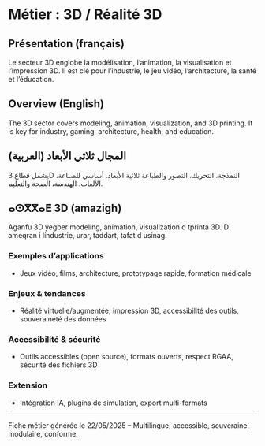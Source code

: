 # Métier : 3D / Réalité 3D

## Présentation (français)
Le secteur 3D englobe la modélisation, l’animation, la visualisation et l’impression 3D. Il est clé pour l’industrie, le jeu vidéo, l’architecture, la santé et l’éducation.

## Overview (English)
The 3D sector covers modeling, animation, visualization, and 3D printing. It is key for industry, gaming, architecture, health, and education.

## المجال ثلاثي الأبعاد (العربية)
يشمل قطاع 3D النمذجة، التحريك، التصور والطباعة ثلاثية الأبعاد. أساسي للصناعة، الألعاب، الهندسة، الصحة والتعليم.

## ⴰⵙⴳⴳⴰⴹ 3D (amazigh)
Aganfu 3D yegber modeling, animation, visualization d tprinta 3D. D ameqran i lindustrie, urar, taddart, tafat d usinag.

### Exemples d’applications
- Jeux vidéo, films, architecture, prototypage rapide, formation médicale

### Enjeux & tendances
- Réalité virtuelle/augmentée, impression 3D, accessibilité des outils, souveraineté des données

### Accessibilité & sécurité
- Outils accessibles (open source), formats ouverts, respect RGAA, sécurité des fichiers 3D

### Extension
- Intégration IA, plugins de simulation, export multi-formats

---
Fiche métier générée le 22/05/2025 – Multilingue, accessible, souveraine, modulaire, conforme.
